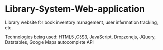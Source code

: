 # Library-System-Web-application
Library website for book inventory management, user information tracking, etc.

Technologies being used: HTML5 ,CSS3, JavaScript, Dropzonejs, JQuery, Datatables, Google Maps autocomplete API

